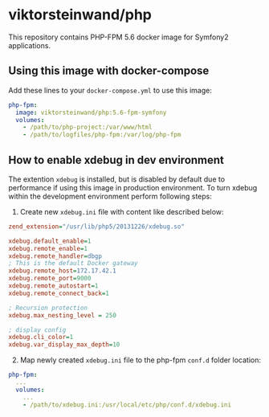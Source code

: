 # viktorsteinwand/php

This repository contains PHP-FPM 5.6 docker image for Symfony2 applications.

## Using this image with docker-compose

Add these lines to your `docker-compose.yml` to use this image:  

```yml
php-fpm:
  image: viktorsteinwand/php:5.6-fpm-symfony
  volumes:
    - /path/to/php-project:/var/www/html
    - /path/to/logfiles/php-fpm:/var/log/php-fpm
```

## How to enable xdebug in dev environment

The extention `xdebug` is installed, but is disabled by default due to performance if using this image in production environment. To turn xdebug within the development environment perform following steps:  

1. Create new `xdebug.ini` file with content like described below:  

```ini
zend_extension="/usr/lib/php5/20131226/xdebug.so"

xdebug.default_enable=1
xdebug.remote_enable=1
xdebug.remote_handler=dbgp
; This is the default Docker gateway
xdebug.remote_host=172.17.42.1
xdebug.remote_port=9000
xdebug.remote_autostart=1
xdebug.remote_connect_back=1

; Recursion protection
xdebug.max_nesting_level = 250

; display config
xdebug.cli_color=1
xdebug.var_display_max_depth=10

```

2. Map newly created `xdebug.ini` file to the php-fpm `conf.d` folder location:  

```yml
php-fpm:
  ...
  volumes:
    ...
    - /path/to/xdebug.ini:/usr/local/etc/php/conf.d/xdebug.ini
```
